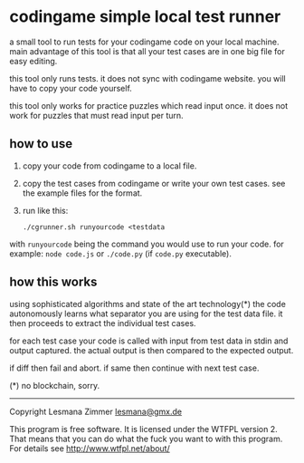 codingame simple local test runner
==================================

a small tool to run tests for your codingame code on your local machine.
main advantage of this tool is that all your test cases
are in one big file for easy editing.

this tool only runs tests. it does not sync with codingame website.
you will have to copy your code yourself.

this tool only works for practice puzzles which read input once.
it does not work for puzzles that must read input per turn.

how to use
----------

1.  copy your code from codingame to a local file.
2.  copy the test cases from codingame or write your own test cases.
    see the example files for the format.
3.  run like this:

        ./cgrunner.sh runyourcode <testdata

with `runyourcode` being the command you would use to run your code.
for example: `node code.js` or `./code.py` (if `code.py` executable).

how this works
--------------

using sophisticated algorithms and state of the art technology(*)
the code autonomously learns what separator
you are using for the test data file.
it then proceeds to extract the individual test cases.

for each test case your code is called
with input from test data in stdin
and output captured.
the actual output is then compared to the expected output.

if diff then fail and abort. if same then continue with next test case.

(*) no blockchain, sorry.

----
Copyright Lesmana Zimmer lesmana@gmx.de

This program is free software.
It is licensed under the WTFPL version 2.
That means that you can do what the fuck
you want to with this program.
For details see http://www.wtfpl.net/about/
